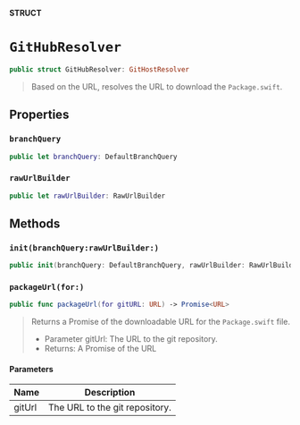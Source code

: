 **STRUCT**

# `GitHubResolver`

```swift
public struct GitHubResolver: GitHostResolver
```

> Based on the URL, resolves the URL to download the `Package.swift`.

## Properties
### `branchQuery`

```swift
public let branchQuery: DefaultBranchQuery
```

### `rawUrlBuilder`

```swift
public let rawUrlBuilder: RawUrlBuilder
```

## Methods
### `init(branchQuery:rawUrlBuilder:)`

```swift
public init(branchQuery: DefaultBranchQuery, rawUrlBuilder: RawUrlBuilder = GitHubRawUrlBuilder())
```

### `packageUrl(for:)`

```swift
public func packageUrl(for gitURL: URL) -> Promise<URL>
```

> Returns a Promise of the downloadable URL for the `Package.swift` file.
> - Parameter gitUrl: The URL to the git repository.
> - Returns: A Promise of the URL

#### Parameters

| Name | Description |
| ---- | ----------- |
| gitUrl | The URL to the git repository. |